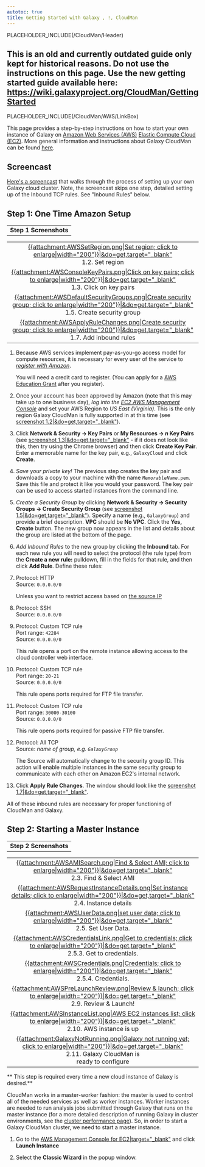 ```yaml
---
autotoc: true
title: Getting Started with Galaxy , !, CloudMan
---
```

PLACEHOLDER_INCLUDE(/CloudMan/Header)

## This is an old and currently outdated guide only kept for historical reasons. Do not use the instructions on this page. Use the new getting started guide available here: https://wiki.galaxyproject.org/CloudMan/GettingStarted




PLACEHOLDER_INCLUDE(/CloudMan/AWS/LinkBox)

This page provides a step-by-step instructions on how to start your own instance of Galaxy on [Amazon Web Services (AWS)](http://aws.amazon.com/) [Elastic Compute Cloud (EC2)](http://aws.amazon.com/ec2/). More general information and instructions about Galaxy CloudMan can be found [here](/src/CloudMan/index.md). 



## Screencast
[Here's a screencast](http://screencast.g2.bx.psu.edu/cloud/) that walks through the process of setting up your own Galaxy cloud cluster. Note, the screencast skips one step, detailed setting up of the Inbound TCP rules. See "Inbound Rules" below.

## Step 1: One Time Amazon Setup

<div class='right'><div class='solid'>
<table>
  <tr>
    <td style=" text-align: center; border: none;"> <strong>Step 1 Screenshots</strong> </td>
  </tr>
</table>


<table>
  <tr>
    <td style=" text-align: center; border: none;"> <a href='PLACEHOLDER_ATTACHMENT_URLAWSSetRegion.png'>{{attachment:AWSSetRegion.png|Set region; click to enlarge|width="200"}}|&do=get,target="_blank"</a><br />1.2. Set region </td>
  </tr>
  <tr>
    <td style=" text-align: center; border: none;"> <a href='PLACEHOLDER_ATTACHMENT_URLAWSConsoleKeyPairs.png'>{{attachment:AWSConsoleKeyPairs.png|Click on key pairs; click to enlarge|width="200"}}|&do=get,target="_blank"</a><br />1.3. Click on key pairs </td>
  </tr>
  <tr>
    <td style=" text-align: center; border: none;"> <a href='PLACEHOLDER_ATTACHMENT_URLAWSDefaultSecurityGroups.png'>{{attachment:AWSDefaultSecurityGroups.png|Create security group; click to enlarge|width="200"}}|&do=get,target="_blank"</a><br />1.5. Create security group </td>
  </tr>
  <tr>
    <td style=" text-align: center; border: none;"> <a href='PLACEHOLDER_ATTACHMENT_URLAWSApplyRuleChanges.png'>{{attachment:AWSApplyRuleChanges.png|Create security group; click to enlarge|width="200"}}|&do=get,target="_blank"</a><br />1.7. Add inbound rules </td>
  </tr>
</table>

</div></div>

1. Because AWS services implement pay-as-you-go access model for compute resources, it is necessary for every user of the service to *[register with Amazon](http://aws.amazon.com/)*. <div class='red'>You will need a credit card to register.</span>  (You can apply for a [AWS Education Grant](http://aws.amazon.com/education) after you register). 

2. Once your account has been approved by Amazon (note that this may take up to one business day), *log into the [EC2 AWS Management Console](http://console.aws.amazon.com/ec2)* and set your AWS Region to *US East (Virginia)*. This is the only region Galaxy CloudMan is fully supported in at this time (see [screenshot 1.2|&do=get,target="_blank"](ATTACHMENT_URLAWSSetRegion.png)).

3. Click **Network & Security &rarr; Key Pairs** or **My Resources &rarr; *n* Key Pairs** (see [screenshot 1.3|&do=get,target="_blank"](ATTACHMENT_URLAWSConsoleKeyPairs.png) - if it does not look like this, then try using the Chrome browser) and then click **Create Key Pair**.  Enter a memorable name for the key pair, e.g., `GalaxyCloud` and click **Create**.

4. *Save your private key!* The previous step creates the key pair and downloads a copy to your machine with the name *`MemorableName`*`.pem`.  Save this file and protect it like you would your password. The key pair can be used to access started instances from the command line.

5. *Create a Security Group* by clicking **Network & Security &rarr; Security Groups &rarr; Create Security Group** (see [screenshot 1.5|&do=get,target="_blank"](ATTACHMENT_URLAWSDefaultSecurityGroups.png)). Specify a name (e.g., `GalaxyGroup`) and provide a brief description.  **VPC** should be **No VPC**.  Click the **Yes, Create** button.  The new group now appears in the list and details about the group are listed at the bottom of the page.

6. *Add Inbound Rules* to the new group by clicking the **Inbound** tab.  For each new rule you will need to select the protocol (the rule type) from the **Create a new rule:** pulldown, fill in the fields for that rule, and then click **Add Rule**. Define these rules:
  1. Protocol: HTTP<br />Source: `0.0.0.0/0` <div class='indent'>Unless you want to restrict access based on [the source IP](http://en.wikipedia.org/wiki/CIDR_notation)</div>
  2. Protocol: SSH<br />Source: `0.0.0.0/0`
  3. Protocol: Custom TCP rule<br />Port range: `42284`<br />Source: `0.0.0.0/0`<div class='indent'>This rule opens a port on the remote instance allowing access to the cloud controller web interface.</div>
  4. Protocol: Custom TCP rule<br />Port range: `20-21`<br />Source: `0.0.0.0/0`<div class='indent'>This rule opens ports required for FTP file transfer.</div>
  5. Protocol: Custom TCP rule<br />Port range: `30000-30100`<br />Source: `0.0.0.0/0`<div class='indent'>This rule opens ports required for passive FTP file transfer.</div>
  6. Protocol: All TCP<br />Source: *name of group, e.g. `GalaxyGroup`*<div class='indent'>The Source will automatically change to the security group ID. This action will enable multiple instances in the same security group to communicate with each other on Amazon EC2's internal network.</div>
  7. Click **Apply Rule Changes**.  The window should look like the [screenshot 1.7|&do=get,target="_blank"](ATTACHMENT_URLAWSApplyRuleChanges.png).

All of these inbound rules are necessary for proper functioning of CloudMan and Galaxy.

## Step 2: Starting a Master Instance 

<div class='right'><div class='solid'>
<table>
  <tr>
    <td style=" text-align: center; border: none;"> <strong>Step 2 Screenshots</strong> </td>
  </tr>
</table>


<table>
  <tr>
    <td style=" text-align: center; border: none;"> <a href='PLACEHOLDER_ATTACHMENT_URLAWSAMISearch.png'>{{attachment:AWSAMISearch.png|Find & Select AMI; click to enlarge|width="200"}}|&do=get,target="_blank"</a><br />2.3. Find & Select AMI </td>
  </tr>
  <tr>
    <td style=" text-align: center; border: none;"> <a href='PLACEHOLDER_ATTACHMENT_URLAWSRequestInstanceDetails.png'>{{attachment:AWSRequestInstanceDetails.png|Set instance details; click to enlarge|width="200"}}|&do=get,target="_blank"</a><br />2.4. Instance details </td>
  </tr>
  <tr>
    <td style=" text-align: center; border: none;"> <a href='PLACEHOLDER_ATTACHMENT_URLAWSUserData.png'>{{attachment:AWSUserData.png|set user data; click to enlarge|width="200"}}|&do=get,target="_blank"</a><br />2.5. Set User Data. </td>
  </tr>
  <tr>
    <td style=" text-align: center; border: none;"> <a href='PLACEHOLDER_ATTACHMENT_URLAWSCredentialsLink.png'>{{attachment:AWSCredentialsLink.png|Get to credentials; click to enlarge|width="200"}}|&do=get,target="_blank"</a><br />2.5.3. Get to credentials. </td>
  </tr>
  <tr>
    <td style=" text-align: center; border: none;"> <a href='PLACEHOLDER_ATTACHMENT_URLAWSCredentials.png'>{{attachment:AWSCredentials.png|Credentials; click to enlarge|width="200"}}|&do=get,target="_blank"</a><br />2.5.4. Credentials. </td>
  </tr>
  <tr>
    <td style=" text-align: center; border: none;"> <a href='PLACEHOLDER_ATTACHMENT_URLAWSPreLaunchReview.png'>{{attachment:AWSPreLaunchReview.png|Review & launch; click to enlarge|width="200"}}|&do=get,target="_blank"</a><br />2.9. Review & Launch! </td>
  </tr>
  <tr>
    <td style=" text-align: center; border: none;"> <a href='PLACEHOLDER_ATTACHMENT_URLAWSInstanceList.png'>{{attachment:AWSInstanceList.png|AWS EC2 instances list; click to enlarge|width="200"}}|&do=get,target="_blank"</a><br />2.10. AWS instance is up </td>
  </tr>
  <tr>
    <td style=" text-align: center; border: none;"> <a href='PLACEHOLDER_ATTACHMENT_URLGalaxyNotRunning.png'>{{attachment:GalaxyNotRunning.png|Galaxy not running yet; click to enlarge|width="200"}}|&do=get,target="_blank"</a><br />2.11. Galaxy CloudMan is<br />ready to configure </td>
  </tr>
</table>

</div></div>

** This step is required every time a new cloud instance of Galaxy is desired.**

CloudMan works in a master-worker fashion: the master is used to control all of the needed services as well as worker instances. Worker instances are needed to run analysis jobs submitted through Galaxy that runs on the master instance (for a more detailed description of running Galaxy in cluster environments, see the [cluster performance page](/src/Admin/Config/Performance/Cluster/index.md)). So, in order to start a Galaxy CloudMan cluster, we need to start a master instance. 

1. Go to the [AWS Management Console for EC2|target="_blank"](https://console.aws.amazon.com/ec2/home) and click **Launch Instance**

2. Select the **Classic Wizard** in the popup window.

